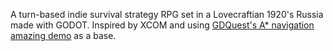 A turn-based indie survival strategy RPG set in a Lovecraftian 1920's Russia made with GODOT. Inspired by XCOM and using [GDQuest's A* navigation amazing demo](https://www.youtube.com/watch?v=Ad6Us73smNs) as a base.
